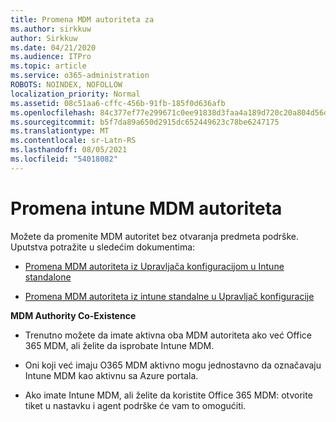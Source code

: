 ```yaml
---
title: Promena MDM autoriteta za
ms.author: sirkkuw
author: Sirkkuw
ms.date: 04/21/2020
ms.audience: ITPro
ms.topic: article
ms.service: o365-administration
ROBOTS: NOINDEX, NOFOLLOW
localization_priority: Normal
ms.assetid: 08c51aa6-cffc-456b-91fb-185f0d636afb
ms.openlocfilehash: 84c377ef77e299671c0ee91838d3faa4a189d720c20a804d56d3323823b701c2
ms.sourcegitcommit: b5f7da89a650d2915dc652449623c78be6247175
ms.translationtype: MT
ms.contentlocale: sr-Latn-RS
ms.lasthandoff: 08/05/2021
ms.locfileid: "54018082"
---
```

# <a name="change-intune-mdm-authority"></a>Promena intune MDM autoriteta

Možete da promenite MDM autoritet bez otvaranja predmeta podrške. Uputstva potražite u sledećim dokumentima:
  
- [Promena MDM autoriteta iz Upravljača konfiguracijom u Intune standalone](https://docs.microsoft.com/configmgr/mdm/deploy-use/migrate-change-mdm-authority)
    
- [Promena MDM autoriteta iz intune standalne u Upravljač konfiguracije](https://docs.microsoft.com/configmgr/mdm/deploy-use/change-mdm-authority)
    
 **MDM Authority Co-Existence**
  
- Trenutno možete da imate aktivna oba MDM autoriteta ako već Office 365 MDM, ali želite da isprobate Intune MDM.
    
- Oni koji već imaju O365 MDM aktivno mogu jednostavno da označavaju Intune MDM kao aktivnu sa Azure portala.
    
- Ako imate Intune MDM, ali želite da koristite Office 365 MDM: otvorite tiket u nastavku i agent podrške će vam to omogućiti.
    

